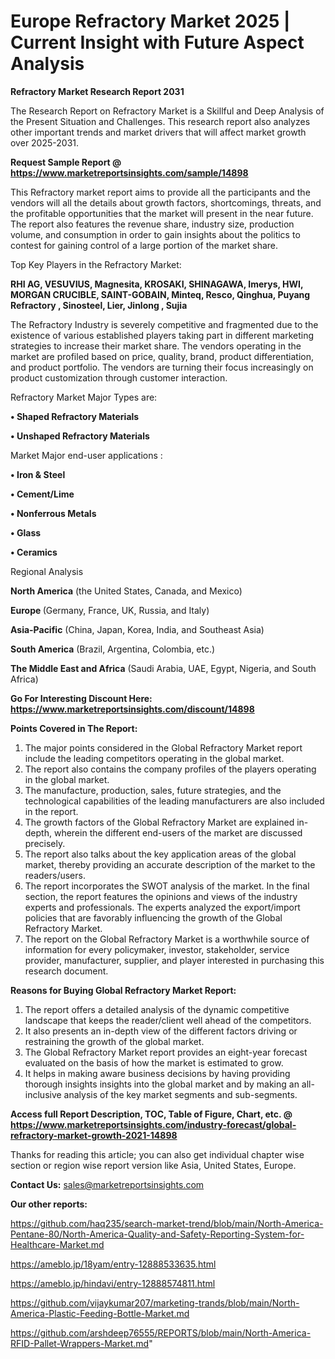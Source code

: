 # Europe Refractory Market 2025 | Current Insight with Future Aspect Analysis

<strong>Refractory Market Research Report 2031</strong>

The Research Report on Refractory Market is a Skillful and Deep Analysis of the Present Situation and Challenges. This research report also analyzes other important trends and market drivers that will affect market growth over 2025-2031.

<strong>Request Sample Report @ <a href=https://www.marketreportsinsights.com/sample/14898>https://www.marketreportsinsights.com/sample/14898</a></strong>

This Refractory market report aims to provide all the participants and the vendors will all the details about growth factors, shortcomings, threats, and the profitable opportunities that the market will present in the near future. The report also features the revenue share, industry size, production volume, and consumption in order to gain insights about the politics to contest for gaining control of a large portion of the market share.

Top Key Players in the Refractory Market:

<strong>RHI AG, VESUVIUS, Magnesita, KROSAKI, SHINAGAWA, Imerys, HWI, MORGAN CRUCIBLE, SAINT-GOBAIN, Minteq, Resco, Qinghua, Puyang Refractory , Sinosteel, Lier, Jinlong , Sujia</strong>

The Refractory Industry is severely competitive and fragmented due to the existence of various established players taking part in different marketing strategies to increase their market share. The vendors operating in the market are profiled based on price, quality, brand, product differentiation, and product portfolio. The vendors are turning their focus increasingly on product customization through customer interaction.

Refractory Market Major Types are:

<strong>• Shaped Refractory Materials

• Unshaped Refractory Materials</strong>

Market Major end-user applications :

<strong>• Iron & Steel 

• Cement/Lime

• Nonferrous Metals 

• Glass

• Ceramics</strong>

Regional Analysis

</u><strong><b>North America</b></strong> (the United States, Canada, and Mexico)

<strong><b>Europe </b></strong>(Germany, France, UK, Russia, and Italy)

<strong><b>Asia-Pacific</b></strong> (China, Japan, Korea, India, and Southeast Asia)

<strong><b>South America</b></strong> (Brazil, Argentina, Colombia, etc.)

<strong><b>The Middle East and Africa</b></strong> (Saudi Arabia, UAE, Egypt, Nigeria, and South Africa)

<strong>Go For Interesting Discount Here: <a href=https://www.marketreportsinsights.com/discount/14898>https://www.marketreportsinsights.com/discount/14898</a></strong>

<strong>Points Covered in The Report:</strong>
<ol>
  <li>The major points considered in the Global Refractory Market report include the leading competitors operating in the global market.</li>
  <li>The report also contains the company profiles of the players operating in the global market.</li>
  <li>The manufacture, production, sales, future strategies, and the technological capabilities of the leading manufacturers are also included in the report.</li>
  <li>The growth factors of the Global Refractory Market are explained in-depth, wherein the different end-users of the market are discussed precisely.</li>
  <li>The report also talks about the key application areas of the global market, thereby providing an accurate description of the market to the readers/users.</li>
  <li>The report incorporates the SWOT analysis of the market. In the final section, the report features the opinions and views of the industry experts and professionals. The experts analyzed the export/import policies that are favorably influencing the growth of the Global Refractory Market.</li>
  <li>The report on the Global Refractory Market is a worthwhile source of information for every policymaker, investor, stakeholder, service provider, manufacturer, supplier, and player interested in purchasing this research document.</li>
</ol>
<strong>Reasons for Buying Global Refractory Market Report:</strong>

<ol>
  <li>The report offers a detailed analysis of the dynamic competitive landscape that keeps the reader/client well ahead of the competitors.</li>
  <li>It also presents an in-depth view of the different factors driving or restraining the growth of the global market.</li>
  <li>The Global Refractory Market report provides an eight-year forecast evaluated on the basis of how the market is estimated to grow.</li>
  <li>It helps in making aware business decisions by having providing thorough insights insights into the global market and by making an all-inclusive analysis of the key market segments and sub-segments.</li>
</ol>
<strong>Access full Report Description, TOC, Table of Figure, Chart, etc. @ <a href=https://www.marketreportsinsights.com/industry-forecast/global-refractory-market-growth-2021-14898>https://www.marketreportsinsights.com/industry-forecast/global-refractory-market-growth-2021-14898</a></strong>


Thanks for reading this article; you can also get individual chapter wise section or region wise report version like Asia, United States, Europe.

<strong>Contact Us:</strong>
sales@marketreportsinsights.com

<strong>Our other reports:</strong>

<a href=https://github.com/haq235/search-market-trend/blob/main/North-America-Pentane-80/North-America-Quality-and-Safety-Reporting-System-for-Healthcare-Market.md>https://github.com/haq235/search-market-trend/blob/main/North-America-Pentane-80/North-America-Quality-and-Safety-Reporting-System-for-Healthcare-Market.md</a>

<a href=https://ameblo.jp/18yam/entry-12888533635.html>https://ameblo.jp/18yam/entry-12888533635.html</a>

<a href=https://ameblo.jp/hindavi/entry-12888574811.html>https://ameblo.jp/hindavi/entry-12888574811.html</a>

<a href=https://github.com/vijaykumar207/marketing-trands/blob/main/North-America-Plastic-Feeding-Bottle-Market.md>https://github.com/vijaykumar207/marketing-trands/blob/main/North-America-Plastic-Feeding-Bottle-Market.md</a>

<a href=https://github.com/arshdeep76555/REPORTS/blob/main/North-America-RFID-Pallet-Wrappers-Market.md>https://github.com/arshdeep76555/REPORTS/blob/main/North-America-RFID-Pallet-Wrappers-Market.md</a>"
